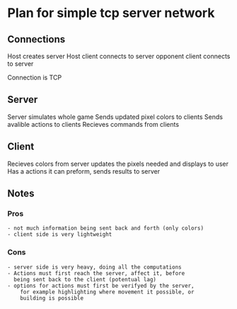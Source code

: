 # Plan for simple tcp server network

## Connections

Host creates server
Host client connects to server
opponent client connects to server

Connection is TCP

## Server

Server simulates whole game
Sends updated pixel colors to clients
Sends avalible actions to clients
Recieves commands from clients

## Client

Recieves colors from server
updates the pixels needed and displays to user
Has a actions it can preform, sends results to server

## Notes

### Pros

    - not much information being sent back and forth (only colors)
    - client side is very lightweight

### Cons

    - server side is very heavy, doing all the computations
    - Actions must first reach the server, affect it, before
      being sent back to the client (potentual lag)
    - options for actions must first be verifyed by the server,
        for example highlighting where movement it possible, or
        building is possible

